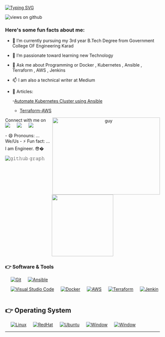 [![Typing SVG](https://readme-typing-svg.herokuapp.com?font=Architects+Daughter&color=7AF79A&size=30&lines=Hey!+It's+Nehal+Ingole!;I'm+Engineer)](https://git.io/typing-svg)

<img src="https://komarev.com/ghpvc/?username=Ingole712521&label=Views&color=brightgreen&style=flat-square" alt="views on github" />

<h3> Here's some fun facts about me: </h3>

- 🔭 I’m currently pursuing my 3rd year B.Tech Degree from Government College OF Engineering Karad
- 🌱 I’m passionate toward learning new Technology
- 💬 Ask me about Programming or Docker , Kubernetes , Ansible , Terraform , AWS , Jenkins
- 📫 I am also a technical writer at Medium 
-  📰 Articles: 

	-[Automate Kubernetes Cluster using Ansible](https://medium.com/@nehalingole2001/automate-kubernetes-cluster-using-ansible-fa05d78d9f54) 
	- [Terraform-AWS](https://medium.com/@nehalingole2001/terraform-aws-969d63923d78)
<a align= "center" href="https://github.com/dataonatangent">
   <img align="right" height="250px" alt="guy" width="350" src="https://i.pinimg.com/originals/e4/26/70/e426702edf874b181aced1e2fa5c6cde.gif" /> </a>
<p>Connect with me on
<br>	
<a target="_blank" href="https://www.linkedin.com/in/nehal-ingole/"><img src="https://img.shields.io/badge/-LinkedIn-0077B5?style=for-the-badge&logo=Linkedin&logoColor=white"></img></a>
&emsp;
<a target="_blank" href="mailto:nehalingole2001@gmail.com"
><img src="https://img.shields.io/badge/-Gmail-D14836?style=for-the-badge&logo=Gmail&logoColor=white"></img></a>
&emsp;
<a target="_blank" href="https://medium.com/@nehalingole2001"><img src="https://img.shields.io/badge/Medium-12100E?style=for-the-badge&logo=medium&logoColor=white"></img></a>


<br>
</p>
- 😄 Pronouns: ... We/Us
- ⚡ Fun fact: ... I am Engineer. 😎�



![𝚐𝚒𝚝𝚑𝚞𝚋 𝚐𝚛𝚊𝚙𝚑](https://activity-graph.herokuapp.com/graph?username=Ingole712521&theme=gruvbox&hide_border=true&area=true)



<p align='center'>
<img src="https://media.giphy.com/media/TEnXkcsHrP4YedChhA/giphy.gif" width="200" height="200" frameBorder="0" class="giphy-embed" allowFullScreen></img></p>


 ### 👉 Software & Tools
 <p>
  &emsp;
     <a href="#"><img alt="Git" src="https://img.shields.io/badge/Git-F05032?style=for-the-badge&logo=git&logoColor=white"></a>
  &emsp;
     <a href="#"><img alt="Ansible" src="https://img.shields.io/badge/ansible-%231A1918.svg?style=for-the-badge&logo=ansible&logoColor=white"></a>	
    
  &emsp;
    <a href="#"><img alt="Visual Studio Code" src="https://img.shields.io/badge/Visual_Studio_Code-0078D4?style=for-the-badge&logo=visual%20studio%20code&logoColor=white"></a>
     &emsp;
    <a href="#"><img alt="Docker" src="https://img.shields.io/badge/Docker-2CA5E0?style=for-the-badge&logo=docker&logoColor=white"></a>
        &emsp;
    <a href="#"><img alt="AWS" src="https://img.shields.io/badge/Amazon_AWS-232F3E?style=for-the-badge&logo=amazon-aws&logoColor=white"></a>
    &emsp;
    <a href="#"><img alt="Terraform" src="https://img.shields.io/badge/terraform-%235835CC.svg?style=for-the-badge&logo=terraform&logoColor=white"></a>
    &emsp;
    <a href="#"><img alt="Jenkin" src="https://img.shields.io/badge/jenkins-%232C5263.svg?style=for-the-badge&logo=jenkins&logoColor=white"></a> 
    &emsp;
        &emsp;
    
</p>


 ## 👉 Operating System 
  <p>
    &emsp;
	 <a href="#"><img alt="Linux" src="https://img.shields.io/badge/Linux-FCC624?style=for-the-badge&logo=linux&logoColor=black"></a>
    &emsp;
	 <a href="#"><img alt="RedHat" src="https://img.shields.io/badge/Red%20Hat-EE0000?style=for-the-badge&logo=redhat&logoColor=white"></a>
    &emsp;
   	 <a href="#"><img alt="Ubuntu" src="https://img.shields.io/badge/Ubuntu-E95420?style=for-the-badge&logo=ubuntu&logoColor=white"></a> 
    &emsp;
   	 <a href="#"><img alt="Window" src="https://img.shields.io/badge/Windows-0078D6?style=for-the-badge&logo=windows&logoColor=white"></a> 
    &emsp;
   	 <a href="#"><img alt="Window" src="https://img.shields.io/badge/Windows-0078D6?style=for-the-badge&logo=windows&logoColor=white"></a> 
	
<br/>



------
